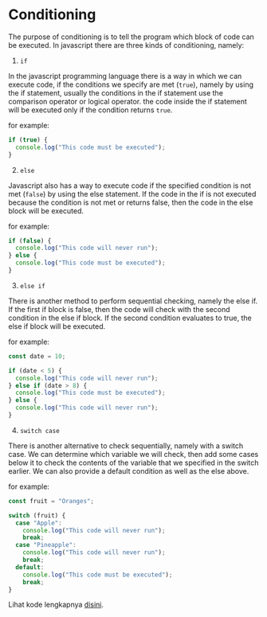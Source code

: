 # Conditioning

The purpose of conditioning is to tell the program which block of code can be executed. In javascript there are three kinds of conditioning, namely:

1. `if`

In the javascript programming language there is a way in which we can execute code, if the conditions we specify are met (`true`), namely by using the if statement, usually the conditions in the if statement use the comparison operator or logical operator. the code inside the if statement will be executed only if the condition returns `true`.

for example:

```js
if (true) {
  console.log("This code must be executed");
}
```

2. `else`

Javascript also has a way to execute code if the specified condition is not met (`false`) by using the else statement. If the code in the if is not executed because the condition is not met or returns false, then the code in the else block will be executed.

for example:

```js
if (false) {
  console.log("This code will never run");
} else {
  console.log("This code must be executed");
}
```

3. `else if`

There is another method to perform sequential checking, namely the else if. If the first if block is false, then the code will check with the second condition in the else if block. If the second condition evaluates to true, the else if block will be executed.

for example:

```js
const date = 10;

if (date < 5) {
  console.log("This code will never run");
} else if (date > 8) {
  console.log("This code must be executed");
} else {
  console.log("This code will never run");
}
```

4. `switch case`

There is another alternative to check sequentially, namely with a switch case. We can determine which variable we will check, then add some cases below it to check the contents of the variable that we specified in the switch earlier. We can also provide a default condition as well as the else above.

for example:

```js
const fruit = "Oranges";

switch (fruit) {
  case "Apple":
    console.log("This code will never run");
    break;
  case "Pineapple":
    console.log("This code will never run");
    break;
  default:
    console.log("This code must be executed");
    break;
}
```

Lihat kode lengkapnya [disini](conditional.js).
